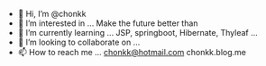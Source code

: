 - 👋 Hi, I’m @chonkk
- 👀 I’m interested in ... Make the future better than
- 🌱 I’m currently learning ... JSP, springboot, Hibernate, Thyleaf ...
- 💞️ I’m looking to collaborate on ... 
- 📫 How to reach me ... chonkk@hotmail.com chonkk.blog.me

<!---
chonkk/chonkk is a ✨ special ✨ repository because its `README.md` (this file) appears on your GitHub profile.
You can click the Preview link to take a look at your changes.
--->
